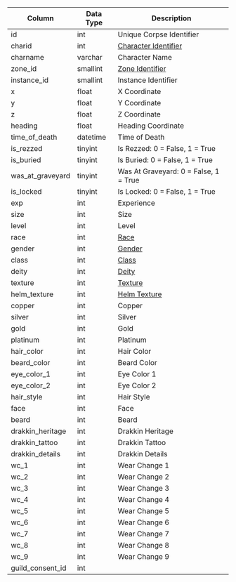 | Column           | Data Type | Description                                                                   |
| ---------------- | --------- | ----------------------------------------------------------------------------- |
| id               | int       | Unique Corpse Identifier                                                      |
| charid           | int       | [Character Identifier](character_data.md)                                     |
| charname         | varchar   | Character Name                                                                |
| zone_id          | smallint  | [Zone Identifier](https://eqemu.gitbook.io/server/categories/zones/zone-list) |
| instance_id      | smallint  | Instance Identifier                                                           |
| x                | float     | X Coordinate                                                                  |
| y                | float     | Y Coordinate                                                                  |
| z                | float     | Z Coordinate                                                                  |
| heading          | float     | Heading Coordinate                                                            |
| time_of_death    | datetime  | Time of Death                                                                 |
| is_rezzed        | tinyint   | Is Rezzed: 0 = False, 1 = True                                                |
| is_buried        | tinyint   | Is Buried: 0 = False, 1 = True                                                |
| was_at_graveyard | tinyint   | Was At Graveyard: 0 = False, 1 = True                                         |
| is_locked        | tinyint   | Is Locked: 0 = False, 1 = True                                                |
| exp              | int       | Experience                                                                    |
| size             | int       | Size                                                                          |
| level            | int       | Level                                                                         |
| race             | int       | [Race](https://eqemu.gitbook.io/server/categories/npc/race-list)              |
| gender           | int       | [Gender](https://eqemu.gitbook.io/server/categories/npc/genders)              |
| class            | int       | [Class](https://eqemu.gitbook.io/server/categories/player/class-list)         |
| deity            | int       | [Deity](https://eqemu.gitbook.io/server/categories/player/deity-list)         |
| texture          | int       | [Texture](https://eqemu.gitbook.io/server/categories/npc/textures)            |
| helm_texture     | int       | [Helm Texture](https://eqemu.gitbook.io/server/categories/npc/textures)       |
| copper           | int       | Copper                                                                        |
| silver           | int       | Silver                                                                        |
| gold             | int       | Gold                                                                          |
| platinum         | int       | Platinum                                                                      |
| hair_color       | int       | Hair Color                                                                    |
| beard_color      | int       | Beard Color                                                                   |
| eye_color_1      | int       | Eye Color 1                                                                   |
| eye_color_2      | int       | Eye Color 2                                                                   |
| hair_style       | int       | Hair Style                                                                    |
| face             | int       | Face                                                                          |
| beard            | int       | Beard                                                                         |
| drakkin_heritage | int       | Drakkin Heritage                                                              |
| drakkin_tattoo   | int       | Drakkin Tattoo                                                                |
| drakkin_details  | int       | Drakkin Details                                                               |
| wc_1             | int       | Wear Change 1                                                                 |
| wc_2             | int       | Wear Change 2                                                                 |
| wc_3             | int       | Wear Change 3                                                                 |
| wc_4             | int       | Wear Change 4                                                                 |
| wc_5             | int       | Wear Change 5                                                                 |
| wc_6             | int       | Wear Change 6                                                                 |
| wc_7             | int       | Wear Change 7                                                                 |
| wc_8             | int       | Wear Change 8                                                                 |
| wc_9             | int       | Wear Change 9                                                                 |
| guild_consent_id | int       |                                                                               |